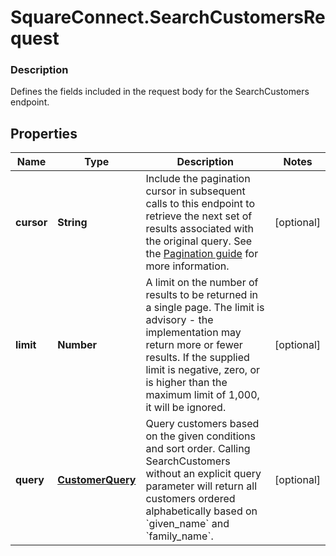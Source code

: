 # SquareConnect.SearchCustomersRequest

### Description

Defines the fields included in the request body for the SearchCustomers endpoint.

## Properties
Name | Type | Description | Notes
------------ | ------------- | ------------- | -------------
**cursor** | **String** | Include the pagination cursor in subsequent calls to this endpoint to retrieve the next set of results associated with the original query.  See the [Pagination guide](https://developer.squareup.com/docs/working-with-apis/pagination) for more information. | [optional] 
**limit** | **Number** | A limit on the number of results to be returned in a single page. The limit is advisory - the implementation may return more or fewer results. If the supplied limit is negative, zero, or is higher than the maximum limit of 1,000, it will be ignored. | [optional] 
**query** | [**CustomerQuery**](CustomerQuery.md) | Query customers based on the given conditions and sort order. Calling SearchCustomers without an explicit query parameter will return all customers ordered alphabetically based on &#x60;given_name&#x60; and &#x60;family_name&#x60;. | [optional] 


